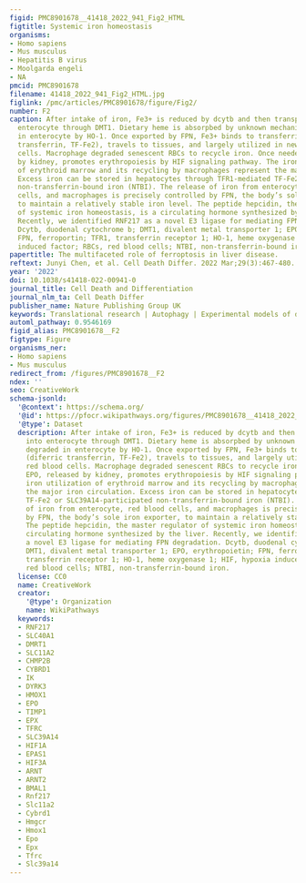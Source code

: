 ```yaml
---
figid: PMC8901678__41418_2022_941_Fig2_HTML
figtitle: Systemic iron homeostasis
organisms:
- Homo sapiens
- Mus musculus
- Hepatitis B virus
- Moolgarda engeli
- NA
pmcid: PMC8901678
filename: 41418_2022_941_Fig2_HTML.jpg
figlink: /pmc/articles/PMC8901678/figure/Fig2/
number: F2
caption: After intake of iron, Fe3+ is reduced by dcytb and then transported into
  enterocyte through DMT1. Dietary heme is absorpbed by unknown mechanism and degraded
  in enterocyte by HO-1. Once exported by FPN, Fe3+ binds to transferrin (diferric
  transferrin, TF-Fe2), travels to tissues, and largely utilized in new red blood
  cells. Macrophage degraded senescent RBCs to recycle iron. Once needed, EPO, released
  by kidney, promotes erythropoiesis by HIF signaling pathway. The iron utilization
  of erythroid marrow and its recycling by macrophages represent the major iron circulation.
  Excess iron can be stored in hepatocytes through TFR1-mediated TF-Fe2 or SLC39A14-participated
  non-transferrin-bound iron (NTBI). The release of iron from enterocyte, red blood
  cells, and macrophages is precisely controlled by FPN, the body’s sole iron exporter,
  to maintain a relatively stable iron level. The peptide hepcidin, the master regulator
  of systemic iron homeostasis, is a circulating hormone synthesized by the liver.
  Recently, we identified RNF217 as a novel E3 ligase for mediating FPN degradation.
  Dcytb, duodenal cytochrome b; DMT1, divalent metal transporter 1; EPO, erythropoietin;
  FPN, ferroportin; TFR1, transferrin receptor 1; HO-1, heme oxygenase 1; HIF, hypoxia
  induced factor; RBCs, red blood cells; NTBI, non-transferrin-bound iron.
papertitle: The multifaceted role of ferroptosis in liver disease.
reftext: Junyi Chen, et al. Cell Death Differ. 2022 Mar;29(3):467-480.
year: '2022'
doi: 10.1038/s41418-022-00941-0
journal_title: Cell Death and Differentiation
journal_nlm_ta: Cell Death Differ
publisher_name: Nature Publishing Group UK
keywords: Translational research | Autophagy | Experimental models of disease
automl_pathway: 0.9546169
figid_alias: PMC8901678__F2
figtype: Figure
organisms_ner:
- Homo sapiens
- Mus musculus
redirect_from: /figures/PMC8901678__F2
ndex: ''
seo: CreativeWork
schema-jsonld:
  '@context': https://schema.org/
  '@id': https://pfocr.wikipathways.org/figures/PMC8901678__41418_2022_941_Fig2_HTML.html
  '@type': Dataset
  description: After intake of iron, Fe3+ is reduced by dcytb and then transported
    into enterocyte through DMT1. Dietary heme is absorpbed by unknown mechanism and
    degraded in enterocyte by HO-1. Once exported by FPN, Fe3+ binds to transferrin
    (diferric transferrin, TF-Fe2), travels to tissues, and largely utilized in new
    red blood cells. Macrophage degraded senescent RBCs to recycle iron. Once needed,
    EPO, released by kidney, promotes erythropoiesis by HIF signaling pathway. The
    iron utilization of erythroid marrow and its recycling by macrophages represent
    the major iron circulation. Excess iron can be stored in hepatocytes through TFR1-mediated
    TF-Fe2 or SLC39A14-participated non-transferrin-bound iron (NTBI). The release
    of iron from enterocyte, red blood cells, and macrophages is precisely controlled
    by FPN, the body’s sole iron exporter, to maintain a relatively stable iron level.
    The peptide hepcidin, the master regulator of systemic iron homeostasis, is a
    circulating hormone synthesized by the liver. Recently, we identified RNF217 as
    a novel E3 ligase for mediating FPN degradation. Dcytb, duodenal cytochrome b;
    DMT1, divalent metal transporter 1; EPO, erythropoietin; FPN, ferroportin; TFR1,
    transferrin receptor 1; HO-1, heme oxygenase 1; HIF, hypoxia induced factor; RBCs,
    red blood cells; NTBI, non-transferrin-bound iron.
  license: CC0
  name: CreativeWork
  creator:
    '@type': Organization
    name: WikiPathways
  keywords:
  - RNF217
  - SLC40A1
  - DMRT1
  - SLC11A2
  - CHMP2B
  - CYBRD1
  - IK
  - DYRK3
  - HMOX1
  - EPO
  - TIMP1
  - EPX
  - TFRC
  - SLC39A14
  - HIF1A
  - EPAS1
  - HIF3A
  - ARNT
  - ARNT2
  - BMAL1
  - Rnf217
  - Slc11a2
  - Cybrd1
  - Hmgcr
  - Hmox1
  - Epo
  - Epx
  - Tfrc
  - Slc39a14
---
```

